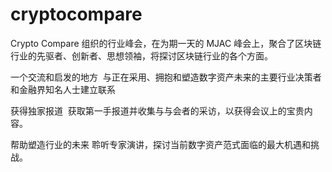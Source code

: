 # cryptocompare

Crypto Compare 组织的行业峰会，在为期一天的 MJAC 峰会上，聚合了区块链行业的先驱者、创新者、思想领袖，将探讨区块链行业的各个方面。

一个交流和启发的地方
‍ 与正在采用、拥抱和塑造数字资产未来的主要行业决策者和金融界知名人士建立联系

获得独家报道
‍ 获取第一手报道并收集与与会者的采访，以获得会议上的宝贵内容。

帮助塑造行业的未来
聆听专家演讲，探讨当前数字资产范式面临的最大机遇和挑战。
